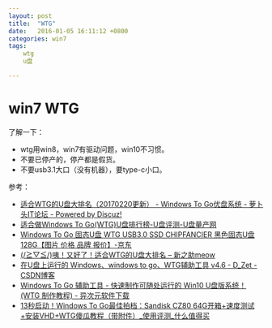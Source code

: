 ```yaml
---
layout: post
title:  "WTG"
date:   2016-01-05 16:11:12 +0800
categories: win7
tags: 
	wtg 
	u盘

---
```


# win7 WTG #
了解一下：

* wtg用win8，win7有驱动问题，win10不习惯。
* 不要已停产的，停产都是假货。
* 不要usb3.1大口（没有机器），要type-c小口。

参考： 

* [适合WTG的U盘大排名（20170220更新） - Windows To Go优盘系统 - 萝卜头IT论坛 - Powered by Discuz!](http://bbs.luobotou.org/thread-10680-1-1.html)
* [适合做Windows To Go(WTG)U盘排行榜-U盘评测-U盘量产网](http://www.upantool.com/pingce/uppc/2016/9379.html)
* [Windows To Go 固态U盘 WTG USB3.0 SSD CHIPFANCIER 黑色固态U盘 128G【图片 价格 品牌 报价】-京东](http://item.jd.com/11989161030.html)
* [(/≧▽≦/)咦！又好了！适合WTG的U盘大排名 – 新之助meow](http://www.xinmeow.com/2016/05/29/适合wtg的u盘大排名/)
* [在U盘上运行的 Windows、windows to go、WTG辅助工具 v4.6 - D_Zet - CSDN博客](http://blog.csdn.net/qqduxingzhe/article/details/73440816)
* [Windows To Go 辅助工具 - 快速制作可随处运行的 Win10 U盘版系统！(WTG 制作教程) - 异次元软件下载](http://www.iplaysoft.com/wtg-assistant.html)
* [13秒启动！Windows To Go最佳拍档：Sandisk CZ80 64G开箱+速度测试+安装VHD+WTG傻瓜教程（带附件）_使用评测_什么值得买](https://post.smzdm.com/p/221118/)

